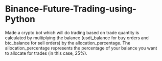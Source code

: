 # Binance-Future-Trading-using-Python

Made a crypto bot which will do trading based on trade quantity is calculated by multiplying the balance (usdt_balance for buy orders and btc_balance for sell orders) by the allocation_percentage. The allocation_percentage represents the percentage of your balance you want to allocate for trades (in this case, 25%).
